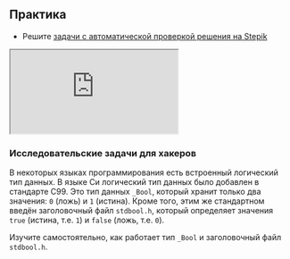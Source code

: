 ## Практика

- Решите [задачи с автоматической проверкой решения на Stepik](https://stepik.org/lesson/57210/step/1)

<div class="lessonStepikBlock">
    <iframe src="https://stepik.org/lesson/57210/step/1"></iframe>
</div>

### Исследовательские задачи для хакеров

В некоторых языках программирования есть встроенный логический тип данных. В языке Си логический тип данных было добавлен в стандарте C99. 
Это тип данных `_Bool`, который хранит только два значения: `0` (ложь) и `1` (истина). Кроме того, этим же стандартном введён заголовочный файл `stdbool.h`, который определяет значения `true` (истина, т.е. `1`) и `false` (ложь, т.е. `0`).
 
Изучите самостоятельно, как работает тип `_Bool` и заголовочный файл `stdbool.h`.
